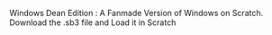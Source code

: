 Windows Dean Edition : A Fanmade Version of Windows on Scratch.
Download the .sb3 file and Load it in Scratch
